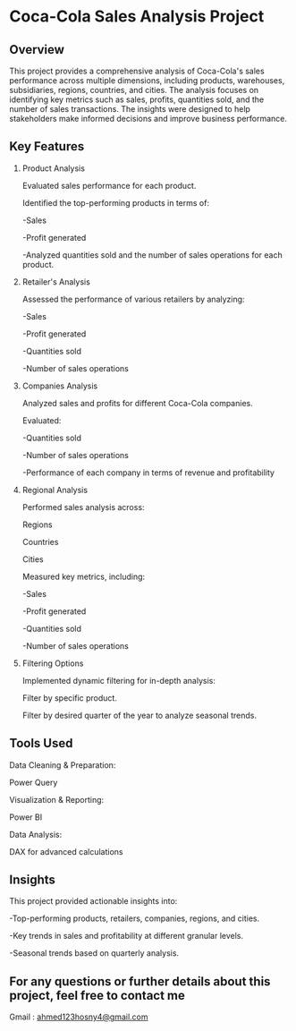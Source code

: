 # Coca-Cola Sales Analysis Project
## Overview
This project provides a comprehensive analysis of Coca-Cola's sales performance across multiple dimensions, including products, warehouses, subsidiaries, regions, countries, and cities. The analysis focuses on identifying key metrics such as sales, profits, quantities sold, and the number of sales transactions. The insights were designed to help stakeholders make informed decisions and improve business performance.

## Key Features

1. Product Analysis

   Evaluated sales performance for each product.

   Identified the top-performing products in terms of:

   -Sales

   -Profit generated

   -Analyzed quantities sold and the number of sales operations for each product.

2. Retailer's Analysis

   Assessed the performance of various retailers by analyzing:

   -Sales

   -Profit generated

   -Quantities sold

   -Number of sales operations 

3. Companies Analysis

   Analyzed sales and profits for different Coca-Cola companies.

   Evaluated:

   -Quantities sold

   -Number of sales operations

   -Performance of each company in terms of revenue and profitability

4. Regional Analysis

   Performed sales analysis across:

   Regions

   Countries

   Cities

   Measured key metrics, including:

   -Sales

   -Profit generated

   -Quantities sold

   -Number of sales operations

5. Filtering Options

   Implemented dynamic filtering for in-depth analysis:

   Filter by specific product.

   Filter by desired quarter of the year to analyze seasonal trends.

## Tools Used

  Data Cleaning & Preparation: 

  Power Query

 Visualization & Reporting: 

 Power BI

Data Analysis: 

 DAX for advanced calculations

## Insights

 This project provided actionable insights into:

  -Top-performing products, retailers, companies, regions, and cities.

  -Key trends in sales and profitability at different granular levels.

  -Seasonal trends based on quarterly analysis.

## For any questions or further details about this project, feel free to contact me 

  Gmail : ahmed123hosny4@gmail.com







